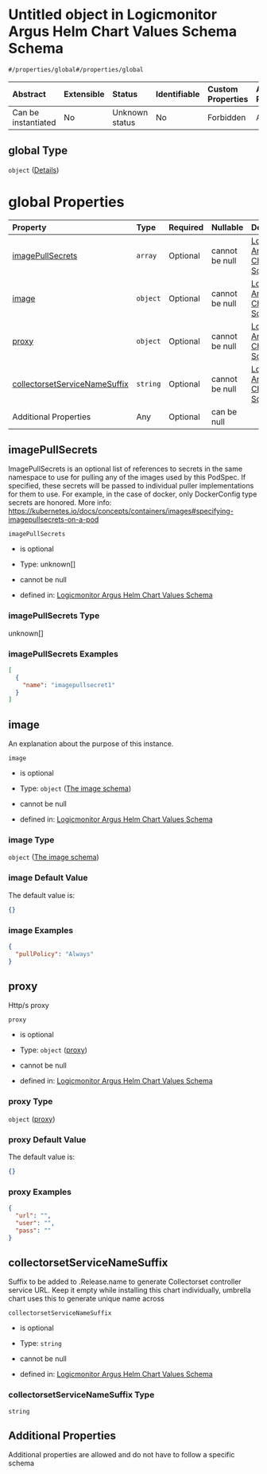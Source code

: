 # Untitled object in Logicmonitor Argus Helm Chart Values Schema Schema

```txt
#/properties/global#/properties/global
```



| Abstract            | Extensible | Status         | Identifiable | Custom Properties | Additional Properties | Access Restrictions | Defined In                                                        |
| :------------------ | :--------- | :------------- | :----------- | :---------------- | :-------------------- | :------------------ | :---------------------------------------------------------------- |
| Can be instantiated | No         | Unknown status | No           | Forbidden         | Allowed               | none                | [values.schema.json\*](values.schema.json "open original schema") |

## global Type

`object` ([Details](values-properties-global.md))

# global Properties

| Property                                                        | Type     | Required | Nullable       | Defined by                                                                                                                                                                                            |
| :-------------------------------------------------------------- | :------- | :------- | :------------- | :---------------------------------------------------------------------------------------------------------------------------------------------------------------------------------------------------- |
| [imagePullSecrets](#imagepullsecrets)                           | `array`  | Optional | cannot be null | [Logicmonitor Argus Helm Chart Values Schema](values-properties-global-properties-imagepullsecrets.md "#/properties/global#/properties/global/properties/imagePullSecrets")                           |
| [image](#image)                                                 | `object` | Optional | cannot be null | [Logicmonitor Argus Helm Chart Values Schema](values-properties-global-properties-the-image-schema.md "#/properties/global/properties/image#/properties/global/properties/image")                     |
| [proxy](#proxy)                                                 | `object` | Optional | cannot be null | [Logicmonitor Argus Helm Chart Values Schema](values-properties-global-properties-proxy.md "#/properties/proxy#/properties/global/properties/proxy")                                                  |
| [collectorsetServiceNameSuffix](#collectorsetservicenamesuffix) | `string` | Optional | cannot be null | [Logicmonitor Argus Helm Chart Values Schema](values-properties-global-properties-collectorsetservicenamesuffix.md "#/properties/global#/properties/global/properties/collectorsetServiceNameSuffix") |
| Additional Properties                                           | Any      | Optional | can be null    |                                                                                                                                                                                                       |

## imagePullSecrets

ImagePullSecrets is an optional list of references to secrets in the same namespace to use for pulling any of the images used by this PodSpec. If specified, these secrets will be passed to individual puller implementations for them to use. For example, in the case of docker, only DockerConfig type secrets are honored. More info: <https://kubernetes.io/docs/concepts/containers/images#specifying-imagepullsecrets-on-a-pod>

`imagePullSecrets`

*   is optional

*   Type: unknown\[]

*   cannot be null

*   defined in: [Logicmonitor Argus Helm Chart Values Schema](values-properties-global-properties-imagepullsecrets.md "#/properties/global#/properties/global/properties/imagePullSecrets")

### imagePullSecrets Type

unknown\[]

### imagePullSecrets Examples

```json
[
  {
    "name": "imagepullsecret1"
  }
]
```

## image

An explanation about the purpose of this instance.

`image`

*   is optional

*   Type: `object` ([The image schema](values-properties-global-properties-the-image-schema.md))

*   cannot be null

*   defined in: [Logicmonitor Argus Helm Chart Values Schema](values-properties-global-properties-the-image-schema.md "#/properties/global/properties/image#/properties/global/properties/image")

### image Type

`object` ([The image schema](values-properties-global-properties-the-image-schema.md))

### image Default Value

The default value is:

```json
{}
```

### image Examples

```json
{
  "pullPolicy": "Always"
}
```

## proxy

Http/s proxy

`proxy`

*   is optional

*   Type: `object` ([proxy](values-properties-global-properties-proxy.md))

*   cannot be null

*   defined in: [Logicmonitor Argus Helm Chart Values Schema](values-properties-global-properties-proxy.md "#/properties/proxy#/properties/global/properties/proxy")

### proxy Type

`object` ([proxy](values-properties-global-properties-proxy.md))

### proxy Default Value

The default value is:

```json
{}
```

### proxy Examples

```json
{
  "url": "",
  "user": "",
  "pass": ""
}
```

## collectorsetServiceNameSuffix

Suffix to be added to .Release.name to generate Collectorset controller service URL.
Keep it empty while installing this chart individually, umbrella chart uses this to generate unique name across

`collectorsetServiceNameSuffix`

*   is optional

*   Type: `string`

*   cannot be null

*   defined in: [Logicmonitor Argus Helm Chart Values Schema](values-properties-global-properties-collectorsetservicenamesuffix.md "#/properties/global#/properties/global/properties/collectorsetServiceNameSuffix")

### collectorsetServiceNameSuffix Type

`string`

## Additional Properties

Additional properties are allowed and do not have to follow a specific schema
